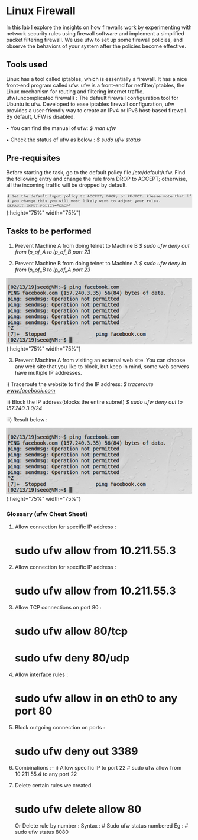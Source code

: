 # Linux Firewall

In this lab I explore the insights on how firewalls work by experimenting with network security rules using firewall software and implement a simplified packet filtering firewall. 
We use ufw to set up some firewall policies, and observe the behaviors of your system after the policies become effective.

## Tools used
Linux has a tool called iptables, which is essentially a firewall. It has a nice front-end program called ufw. 
ufw is a front-end for netfilter/iptables, the Linux mechanism for routing and filtering internet traffic. ufw(uncomplicated firewall) : The default firewall configuration tool for Ubuntu is ufw. Developed to ease iptables firewall configuration, ufw provides a user-friendly way to create an IPv4 or IPv6 host-based firewall. By default, UFW is disabled.

•	You can find the manual of ufw: *$ man ufw*

•	Check the status of ufw as below : *$ sudo ufw status*

## Pre-requisites
Before starting the task, go to the default policy file /etc/default/ufw. Find the following entry and change the rule from DROP to ACCEPT; otherwise, all the incoming traffic will be dropped by default.

![firewall0](/assets/networksecurity/firewall0.png){:height="75%" width="75%"}

## Tasks to be performed

1. Prevent Machine A from doing telnet to Machine B
  *$ sudo ufw deny out from Ip_of_A to Ip_of_B port 23*

2. Prevent Machine B from doing telnet to Machine A
  *$ sudo ufw deny in from Ip_of_B to Ip_of_A port 23*
  
  ![firewall3](/assets/networksecurity/firewall3.png){:height="75%" width="75%"}
  
3. Prevent Machine A from visiting an external web site. You can choose any web site that you like to block, but keep in mind, some web servers have multiple IP addresses. 

i) Traceroute the website to find the IP address:
			*$ traceroute www.facebook.com*
		
ii) Block the IP address(blocks the entire subnet)
			*$ sudo ufw deny out to 157.240.3.0/24*
		
iii) Result below :

![firewall3](/assets/networksecurity/firewall3.png){:height="75%" width="75%"}


### Glossary (ufw Cheat Sheet)

1. Allow connection for specific IP address : 
	# sudo ufw allow from 10.211.55.3

2. Allow connection for specific IP address :
	# sudo ufw allow from 10.211.55.3

3. Allow TCP connections on port 80 : 
	# sudo ufw allow 80/tcp
	# sudo ufw deny 80/udp

4. Allow interface rules : 
	# sudo ufw allow in on eth0 to any port 80

5. Block outgoing connection on ports :
	# sudo ufw deny out 3389

6. Combinations :- 
	i) Allow specific IP to port 22
		# sudo ufw allow from 10.211.55.4 to any port 22
7. Delete certain rules we created.
	# sudo ufw delete allow 80

	Or Delete rule by number :
	Syntax : # Sudo ufw status numbered
	Eg : 	       # sudo ufw status 8080

